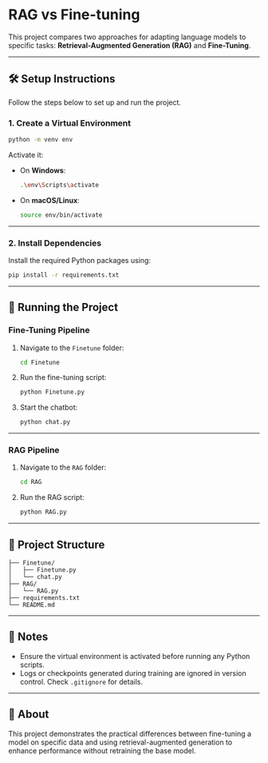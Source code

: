 # RAG vs Fine-tuning

This project compares two approaches for adapting language models to specific tasks: **Retrieval-Augmented Generation (RAG)** and **Fine-Tuning**.

---

## 🛠️ Setup Instructions

Follow the steps below to set up and run the project.

### 1. Create a Virtual Environment

```bash
python -m venv env
```

Activate it:

- On **Windows**:
  ```bash
  .\env\Scripts\activate
  ```
- On **macOS/Linux**:
  ```bash
  source env/bin/activate
  ```

---

### 2. Install Dependencies

Install the required Python packages using:

```bash
pip install -r requirements.txt
```

---

## 🚀 Running the Project

### Fine-Tuning Pipeline

1. Navigate to the `Finetune` folder:
   ```bash
   cd Finetune
   ```

2. Run the fine-tuning script:
   ```bash
   python Finetune.py
   ```

3. Start the chatbot:
   ```bash
   python chat.py
   ```

---

### RAG Pipeline

1. Navigate to the `RAG` folder:
   ```bash
   cd RAG
   ```

2. Run the RAG script:
   ```bash
   python RAG.py
   ```

---

## 📁 Project Structure

```
├── Finetune/
│   ├── Finetune.py
│   └── chat.py
├── RAG/
│   └── RAG.py
├── requirements.txt
└── README.md
```

---

## 📌 Notes

- Ensure the virtual environment is activated before running any Python scripts.
- Logs or checkpoints generated during training are ignored in version control. Check `.gitignore` for details.

---

## 🧠 About

This project demonstrates the practical differences between fine-tuning a model on specific data and using retrieval-augmented generation to enhance performance without retraining the base model.
